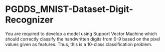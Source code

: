 # PGDDS_MNIST-Dataset-Digit-Recognizer
You are required to develop a model using Support Vector Machine which should correctly classify the handwritten digits from 0-9 based on the pixel values given as features. Thus, this is a 10-class classification problem. 
